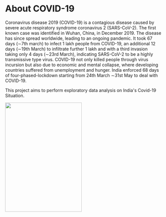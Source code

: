 # About COVID-19
Coronavirus disease 2019 (COVID-19) is a contagious disease caused by severe acute respiratory syndrome coronavirus 2 (SARS-CoV-2). The first known case was identified in Wuhan, China, in December 2019. The disease has since spread worldwide, leading to an ongoing pandemic. It took 67 days (∼7th march) to infect 1 lakh people from COVID-19, an additional 12 days (∼19th March) to infiltrate further 1 lakh and with a third invasion taking only 4 days (∼23rd March), indicating SARS-CoV-2 to be a highly transmissive type virus. COVID-19 not only killed people through virus incursion but also due to economic and mental collapse, where developing countries suffered from unemployment and hunger. India enforced 68 days of four-phased-lockdown starting from 24th March ∼31st May to deal with COVID-19.

This project aims to perform exploratory data analysis on India's Covid-19 Situation.

<img src="https://user-images.githubusercontent.com/73715927/151403319-e5890ae2-b029-4870-ae13-0a7a941a91f0.png" width=70% height=30%>
